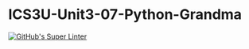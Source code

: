 # ICS3U-Unit3-07-Python-Grandma

[![GitHub's Super Linter](https://github.com/lily-liu-17/ICS3U-Unit3-07-Python-Grandma/workflows/GitHub's%20Super%20Linter/badge.svg)](https://github.com/lily-liu-17/ICS3U-Unit3-07-Python-Grandma/actions)
